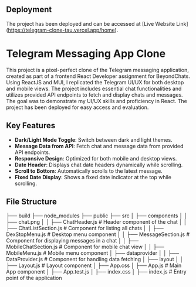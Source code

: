 ## Deployment

The project has been deployed and can be accessed at [Live Website Link] (https://telegram-clone-tau.vercel.app/home).

# Telegram Messaging App Clone

This project is a pixel-perfect clone of the Telegram messaging application, created as part of a frontend React Developer assignment for BeyondChats. Using ReactJS and MUI, I replicated the Telegram UI/UX for both desktop and mobile views. The project includes essential chat functionalities and utilizes provided API endpoints to fetch and display chats and messages. The goal was to demonstrate my UI/UX skills and proficiency in React. The project has been deployed for easy access and evaluation.

## Key Features

- **Dark/Light Mode Toggle**: Switch between dark and light themes.
- **Message Data from API**: Fetch chat and message data from provided API endpoints.
- **Responsive Design**: Optimized for both mobile and desktop views.
- **Date Header**: Displays chat date headers dynamically while scrolling.
- **Scroll to Bottom**: Automatically scrolls to the latest message.
- **Fixed Date Display**: Shows a fixed date indicator at the top while scrolling.

## File Structure

├── build
├── node_modules
├── public
├── src
│   ├── components
│   │   ├── chat.png
│   │   ├── ChatHeader.js          # Header component of the chat
│   │   ├── ChatListSection.js     # Component for listing all chats
│   │   ├── DexStopMenu.js         # Desktop menu component
│   │   ├── MessageSection.js      # Component for displaying messages in a chat
│   │   ├── MobileChatSection.js   # Component for mobile chat view
│   │   ├── MobileMenu.js          # Mobile menu component
│   ├── dataprovider
│   │   ├── DataProvider.js        # Component for handling data fetching
│   ├── layout
│   │   ├── Layout.js              # Layout component
│   ├── App.css
│   ├── App.js                     # Main App component
│   ├── App.test.js
│   ├── index.css
│   ├── index.js                   # Entry point of the application


